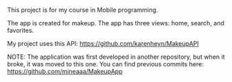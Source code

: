 This project is for my course in Mobile programming.

The app is created for makeup. 
The app has three views: home, search, and favorites.

My project uses this API: https://github.com/karenheyn/MakeupAPI

NOTE: The application was first developed in another repository, but when it broke, it was moved to this one. 
You can find previous commits here: https://github.com/mineaaa/MakeupApp
